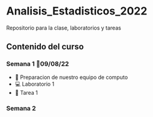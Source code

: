# Analisis_Estadisticos_2022

Repositorio para la clase, laboratorios y tareas

## Contenido del curso

### Semana 1 :date:09/08/22
 +  :notebook: Preparacion de nuestro equipo de computo
 +  :computer: Laboratorio 1
 +  :school_satchel: Tarea 1
 
 ### Semana 2 